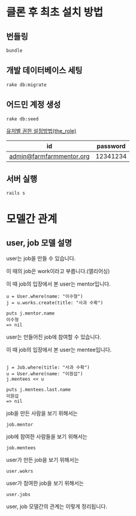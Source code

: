 클론 후 최초 설치 방법
=================

## 번들링
`bundle`
## 개발 데이터베이스 세팅
`rake db:migrate`
## 어드민 계정 생성
`rake db:seed`

[유저별 권한 설정방법(the_role)](https://github.com/the-teacher/the_role)

| id                        | password |
|---------------------------|----------|
| admin@farmfarmmentor.org  | 12341234 |

## 서버 실행
`rails s`

모델간 관계
========
## user, job 모델 설명

user는 job을 만들 수 있습니다.

이 때의 job은 work이라고 부릅니다.(앨리어싱)

이 때 job의 입장에서 본 user는 mentor입니다.

`````````````````````````````````````
u = User.where(name: "이수형")
j = u.works.create(title: "사과 수확")

puts j.mentor.name
이수형
=> nil

`````````````````````````````````````

user는 만들어진 job에 참여할 수 있습니다.

이 때 job의 입장에서 본 user는 mentee입니다.

```````````````````````````````

j = Job.where(title: "사과 수확")
u = User.where(name: "이원섭")
j.mentees << u

puts j.mentees.last.name
이원섭
=> nil

```````````````````````````````

job을 만든 사람을 보기 위해서는

`job.mentor`

job에 참여한 사람들을 보기 위해서는

`job.mentees`

user가 만든 job을 보기 위해서는

`user.wokrs`

user가 참여한 job을 보기 위해서는

`user.jobs`

user, job 모델간의 관계는 이렇게 정리됩니다.

